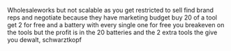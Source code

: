 Wholesaleworks but not scalable as you get restricted to sell
find brand reps and negotiate because they have marketing budget
buy 20 of a tool get 2 for free and a battery with every single one for free
you breakeven on the tools but
the profit is in the 20 batteries and the 2 extra tools the give you
dewalt, schwarztkopf
